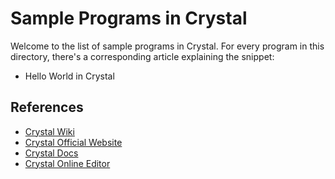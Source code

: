 # Sample Programs in Crystal

Welcome to the list of sample programs in Crystal. For every program in this
directory, there's a corresponding article explaining the snippet:

- Hello World in Crystal

## References

- [Crystal Wiki](https://en.wikipedia.org/wiki/Crystal_(programming_language))
- [Crystal Official Website](https://crystal-lang.org/)
- [Crystal Docs](https://crystal-lang.org/docs/)
- [Crystal Online Editor](https://play.crystal-lang.org/)
